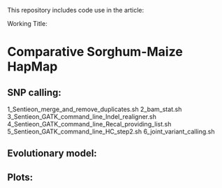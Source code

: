 This repository includes code use in the article:

Working Title:
#  Comparative Sorghum-Maize HapMap

## SNP calling:
1_Sentieon_merge_and_remove_duplicates.sh
2_bam_stat.sh
3_Sentieon_GATK_command_line_Indel_realigner.sh
4_Sentieon_GATK_command_line_Recal_providing_list.sh
5_Sentieon_GATK_command_line_HC_step2.sh
6_joint_variant_calling.sh

## Evolutionary model:

## Plots:
